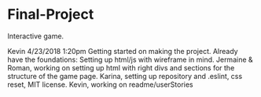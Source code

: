 # Final-Project

Interactive game.

Kevin 
4/23/2018 1:20pm 
Getting started on making the project. 
Already have the foundations: Setting up html/js with wireframe in mind. 
Jermaine & Roman, working on setting up html with right divs and sections for the structure of the game page. 
Karina, setting up repository and .eslint, css reset, MIT license. 
Kevin, working on readme/userStories
